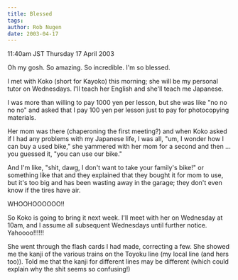 ```yaml
---
title: Blessed
tags: 
author: Rob Nugen
date: 2003-04-17
---
```


<p class=date>11:40am JST Thursday 17 April 2003</p>

<p>Oh my gosh.  So amazing.  So incredible.  I'm so blessed.</p>

<p>I met with Koko (short for Kayoko) this morning; she will be my
personal tutor on Wednesdays.  I'll teach her English and she'll teach
me Japanese.</p>

<p>I was more than willing to pay 1000 yen per lesson, but she was
like "no no no no" and asked that I pay 100 yen per lesson just to pay
for photocopying materials.</p>

<p>Her mom was there (chaperoning the first meeting?) and when Koko
asked if I had any problems with my Japanese life, I was all, "um, I
wonder how I can buy a used bike," she yammered with her mom for a
second and then ... you guessed it, "you can use our bike."</p>

<p>And I'm like, "shit, dawg, I don't want to take your family's
bike!" or something like that and they explained that they bought it
for mom to use, but it's too big and has been wasting away in the
garage; they don't even know if the tires have air.</p>

<p>WHOOHOOOOOO!!</p>

<p>So Koko is going to bring it next week.  I'll meet with her on
Wednesday at 10am, and I assume all subsequent Wednesdays until
further notice.  Yahoooo!!!!!!</p>

<p>She went through the flash cards I had made, correcting a few.  She
showed me the kanji of the various trains on the Toyoku line (my local
line (and hers too)).  Told me that the kanji for different lines may
be different (which could explain why the shit seems so confusing!)</p>
